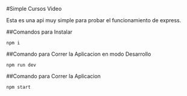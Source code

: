#Simple Cursos Video

Esta es una api muy simple para probar el funcionamiento de express.

##Comandos para Instalar

````
npm i
````

##Comando para Correr la Aplicacion en modo Desarrollo

````
npm run dev
````

##Comando para Correr la Aplicacion 

````
npm start
````
